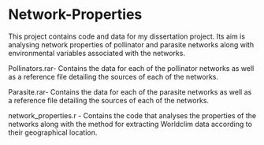 # Network-Properties

This project contains code and data for my dissertation project. Its aim is analysing network properties of pollinator and parasite networks along with environmental variables associated with the networks.

Pollinators.rar- Contains the data for each of the pollinator networks as well as a reference file detailing the sources of each of the networks. 

Parasite.rar- Contains the data for each of the parasite networks as well as a reference file detailing the sources of each of the networks.

network_properties.r - Contains the code that analyses the properties of the networks along with the method for extracting Worldclim data according to their geographical location.
